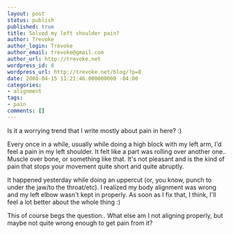 ```yaml
---
layout: post
status: publish
published: true
title: Solved my left shoulder pain?
author: Trevoke
author_login: Trevoke
author_email: trevoke@gmail.com
author_url: http://trevoke.net
wordpress_id: 8
wordpress_url: http://trevoke.net/blog/?p=8
date: 2008-04-15 11:21:46.000000000 -04:00
categories:
- alignment
tags:
- pain
comments: []
---
```

Is it a worrying trend that I write mostly about pain in here? :)

Every once in a while, usually while doing a high block with my left arm, I'd feel a pain in my left shoulder. It felt like a part was rolling over another one.. Muscle over bone, or something like that. It's not pleasant and is the kind of pain that stops your movement quite short and quite abruptly.

It happened yesterday while doing an uppercut (or, you know, punch to under the jaw/to the throat/etc). I realized my body alignment was wrong and my left elbow wasn't kept in properly. As soon as I fix that, I think, I'll feel a lot better about the whole thing :)

This of course begs the question.. What else am I not aligning properly, but maybe not quite wrong enough to get pain from it?
